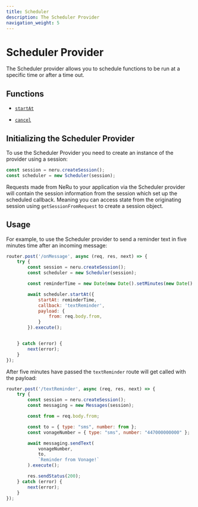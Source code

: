 ```yaml
---
title: Scheduler
description: The Scheduler Provider
navigation_weight: 5
---
```


# Scheduler Provider

The Scheduler provider allows you to schedule functions to be run at a specific time or after a time out.

## Functions

* [`startAt`](/neru/code-snippets/scheduler-provider/schedule-callback.md)

* [`cancel`](/neru/code-snippets/scheduler-provider/cancel-callback.md)

## Initializing the Scheduler Provider

To use the Scheduler Provider you need to create an instance of the provider using a session:

```javascript
const session = neru.createSession();
const scheduler = new Scheduler(session);
```

Requests made from NeRu to your application via the Scheduler provider will contain the session information from the session which set up the scheduled callback. Meaning you can access state from the originating session using `getSessionFromRequest` to create a session object. 

## Usage

For example, to use the Scheduler provider to send a reminder text in five minutes time after an incoming message:

```javascript
router.post('/onMessage', async (req, res, next) => {
    try {
        const session = neru.createSession();
        const scheduler = new Scheduler(session);

        const reminderTime = new Date(new Date().setMinutes(new Date().getMinutes() + 5)).toISOString();

        await scheduler.startAt({
            startAt: reminderTime,
            callback: 'textReminder',
            payload: {
                from: req.body.from,
            }
        }).execute();


    } catch (error) {
        next(error);
    }
});
```

After five minutes have passed the `textReminder` route will get called with the payload:

```javascript
router.post('/textReminder', async (req, res, next) => {
    try {
        const session = neru.createSession();
        const messaging = new Messages(session);

        const from = req.body.from;

        const to = { type: "sms", number: from };
        const vonageNumber = { type: "sms", number: "447000000000" }; 

        await messaging.sendText(
            vonageNumber,
            to,
            `Reminder from Vonage!`
        ).execute();

        res.sendStatus(200);
    } catch (error) {
        next(error);
    }
});
```